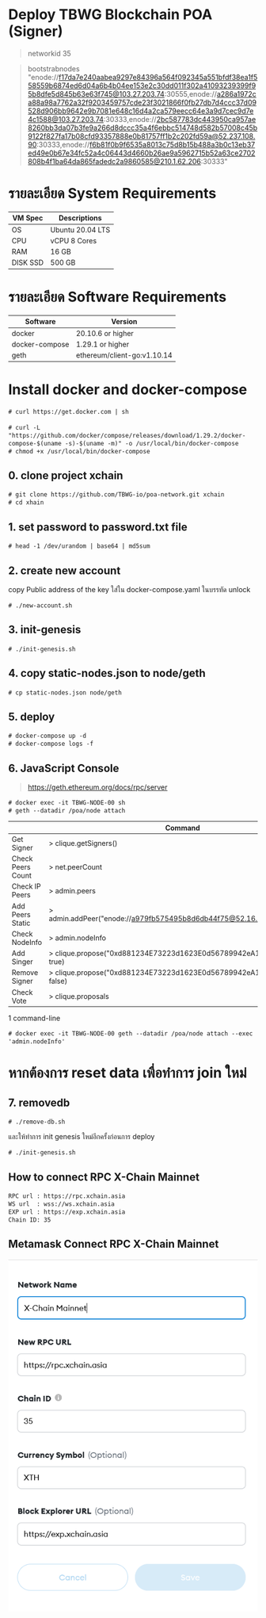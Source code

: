 # Deploy TBWG Blockchain POA (Signer)
> networkid 35

> bootstrabnodes "enode://f17da7e240aabea9297e84396a564f092345a551bfdf38ea1f558559b6874ed6d04a6b4b04ee153e2c30dd011f302a41093239399f95b8dfe5d845b63e63f745@103.27.203.74:30555,enode://a286a1972ca88a98a7762a32f9203459757cde23f3021866f0fb27db7d4ccc37d09528d906bb9642e9b7081e648c16d4a2ca579eecc64e3a9d7cec9d7e4c1588@103.27.203.74:30333,enode://2bc587783dc443950ca957ae8260bb3da07b3fe9a266d8dccc35a4f6ebbc514748d582b57008c45b9122f827fa17b08cfd93357888e0b81757ff1b2c202fd59a@52.237.108.90:30333,enode://f6b81f0b9f6535a8013c75d8b15b488a3b0c13eb37ed49e0b67e34fc52a4c06443d4660b26ae9a5962715b52a63ce2702808b4f1ba64da865fadedc2a9860585@210.1.62.206:30333"

# รายละเอียด System Requirements
|VM Spec  | Descriptions     |
|---------|------------------|
|OS       | Ubuntu 20.04 LTS |
|CPU      | vCPU 8 Cores     |
|RAM      | 16 GB            |
|DISK SSD | 500 GB           |

# รายละเอียด Software Requirements
| Software      |  Version           |
|---------------|--------------------|
|docker         |  20.10.6 or higher |
|docker-compose |  1.29.1 or higher  |
|geth  | ethereum/client-go:v1.10.14 |

# Install docker and docker-compose
```
# curl https://get.docker.com | sh

# curl -L "https://github.com/docker/compose/releases/download/1.29.2/docker-compose-$(uname -s)-$(uname -m)" -o /usr/local/bin/docker-compose
# chmod +x /usr/local/bin/docker-compose
```
## 0. clone project xchain
```
# git clone https://github.com/TBWG-io/poa-network.git xchain
# cd xhain
```

## 1. set password to password.txt file
```
# head -1 /dev/urandom | base64 | md5sum
```

## 2. create new account
copy Public address of the key ใส่ใน docker-compose.yaml ในบรรทัด unlock
```
# ./new-account.sh
```

## 3. init-genesis
```
# ./init-genesis.sh
```

## 4. copy static-nodes.json to node/geth
```
# cp static-nodes.json node/geth
```

## 5. deploy
```
# docker-compose up -d
# docker-compose logs -f
```

## 6. JavaScript Console

> https://geth.ethereum.org/docs/rpc/server

```
# docker exec -it TBWG-NODE-00 sh
# geth --datadir /poa/node attach
```

|                   |                   Command                                             |
|-------------------|-----------------------------------------------------------------------|
|Get Signer         | > clique.getSigners()                                                 |
|Check Peers Count  | > net.peerCount                                                       |
|Check IP Peers     | > admin.peers                                                         |
|Add Peers Static   | > admin.addPeer("enode://a979fb575495b8d6db44f75@52.16.188.185:30303")|
|Check NodeInfo     | > admin.nodeInfo                                                      |
|Add Singer         | > clique.propose("0xd881234E73223d1623E0d56789942eA1c0B67890", true)  |
|Remove Signer      | > clique.propose("0xd881234E73223d1623E0d56789942eA1c0B67890", false) |
|Check Vote         | > clique.proposals                                                    |

1 command-line
```
# docker exec -it TBWG-NODE-00 geth --datadir /poa/node attach --exec 'admin.nodeInfo'
```
# หากต้องการ reset data เพื่อทำการ join ใหม่
## 7. removedb
```
# ./remove-db.sh
```
และให้ทำการ init genesis ใหม่อีกครั้งก่อนการ deploy
```
# ./init-genesis.sh
```


## How to connect RPC X-Chain Mainnet
```
RPC url : https://rpc.xchain.asia
WS url  : wss://ws.xchain.asia
EXP url : https://exp.xchain.asia
Chain ID: 35
```

## Metamask Connect RPC X-Chain Mainnet

![metamask-rpc-x-chain](pic/metamask-rpc.png)

